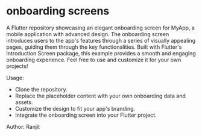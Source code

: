 # onboarding screens

A Flutter repository showcasing an elegant onboarding screen for MyApp, a mobile application with advanced design. The onboarding screen introduces users to the app's features through a series of visually appealing pages, guiding them through the key functionalities. Built with Flutter's Introduction Screen package, this example provides a smooth and engaging onboarding experience. Feel free to use and customize it for your own projects!

Usage:

* Clone the repository.
* Replace the placeholder content with your own onboarding data and assets.
* Customize the design to fit your app's branding.
* Integrate the onboarding screen into your Flutter project.

Author:
Ranjit

